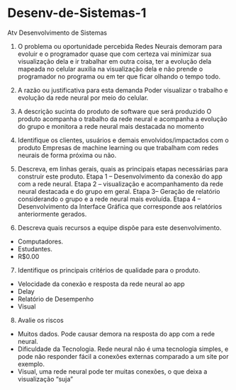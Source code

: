 # Desenv-de-Sistemas-1
Atv Desenvolvimento de Sistemas
1. O problema ou oportunidade percebida
  Redes Neurais demoram para evoluir e o programador quase que com certeza vai minimizar sua visualização dela e ir trabalhar em outra coisa, ter a evolução dela mapeada no celular auxilia na visualização dela e não prende o programador no programa ou em ter que ficar olhando o tempo todo.
2. A razão ou justificativa para esta demanda
   Poder visualizar o trabalho e evolução da rede neural por meio do celular.
3. A descrição sucinta do produto de software que será produzido
   O produto acompanha o trabalho da rede neural e acompanha a evolução do grupo e monitora a rede neural mais destacada no momento
4. Identifique os clientes, usuários e demais envolvidos/impactados com o produto
   Empresas de machine learning ou que trabalham com redes neurais de forma próxima ou não.
5. Descreva, em linhas gerais, quais as principais etapas necessárias para construir este produto. 
    Etapa 1 – Desenvolvimento da conexão do app com a rede neural.
    Etapa 2 – visualização e acompanhamento da rede neural destacada e do grupo em geral.
    Etapa 3– Geração de relatório considerando o grupo e a rede neural mais evoluída. 
    Etapa 4 – Desenvolvimento da Interface Gráfica que corresponde aos relatórios anteriormente gerados.
   
6. Descreva quais recursos a equipe dispõe para este desenvolvimento.
- Computadores.
- Estudantes.
- R$0.00
7. Identifique os principais critérios de qualidade para o produto.
 - Velocidade da conexão e resposta da rede neural ao app
- Delay
- Relatório de Desempenho
- Visual
8. Avalie os riscos
- Muitos dados. Pode causar demora na resposta do app com a rede neural.
- Dificuldade da Tecnologia.  Rede neural não é uma tecnologia simples, e pode não responder fácil a conexões externas comparado a um site por exemplo.
- Visual, uma rede neural pode ter muitas conexões, o que deixa a visualização “suja”
